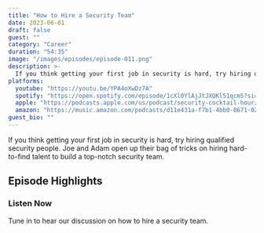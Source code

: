 ```yaml
---
title: "How to Hire a Security Team"
date: 2023-06-01
draft: false
guest: ""
category: "Career"
duration: "54:35"
image: "/images/episodes/episode-011.png"
description: >-
  If you think getting your first job in security is hard, try hiring qualified security people. Joe and Adam open up their bag of tricks on hiring hard-to-find talent to build a top-notch security team.
platforms:
  youtube: "https://youtu.be/YPA4oXwDz7A"
  spotify: "https://open.spotify.com/episode/1cXl0YlAjJtJXQKl51qcm5?si=9f8cdb853325474f"
  apple: "https://podcasts.apple.com/us/podcast/security-cocktail-hour/id1679376200?i=1000615295856"
  amazon: "https://music.amazon.com/podcasts/d11e431a-f7b1-4bb0-8671-024afce9ade6/security-cocktail-hour"
guest_bio: ""
---
```


If you think getting your first job in security is hard, try hiring qualified security people. Joe and Adam open up their bag of tricks on hiring hard-to-find talent to build a top-notch security team.

## Episode Highlights

### Listen Now

Tune in to hear our discussion on how to hire a security team.